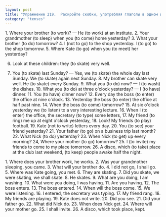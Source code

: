 ```yaml
---
layout: post
title: "Упражнение 219.  Раскройте скобки, употребляя глаголы в одном из следующих времен: Present, Past, Future Simple; Present, Past Continuous."
category: "tenses"
---
```

<section class="question">
1. Where your brother (to work)? — He (to work) at an institute. 2. Your grandmother (to sleep) when you (to come) home yesterday? 3. What your brother (to do) tomorrow? 4. I (not to go) to the shop yesterday. I (to go) to the shop tomorrow. 5. Where Kate (to go) when you (to meet) her yesterday?

6. Look at these children: they (to skate) very well.

7. You (to skate) last Sunday? — Yes, we (to skate) the whole day last Sunday. We (to skate) again next Sunday. 8. My brother can skate very well. He (to skate) every Sunday. 9. What you (to do) now? — I (to wash) the dishes. 10. What you (to do) at three o'clock yesterday? — I (to have) dinner. 11. You (to have) dinner now? 12. Every day the boss (to enter) the office at nine o'clock. 13. Yesterday the boss (to enter) the office at half past nine. 14. When the boss (to come) tomorrow? 15. At six o'clock yesterday we (to listen) to a very interesting lecture. 16. When I (to enter) the office, the secretary (to type) some 
letters, 17. My friend (to ring) me up at eight o'clock yesterday, 18. Look! My friends (to play) football. 19. Kate (not to write) letters every day. 20. You (to see) your friend yesterday? 21. Your father (to go) on a business trip last month? 22. What Nick (to do) yesterday? 23. When Nick (to get) up every morning? 24, Where your mother (to go) tomorrow? 25. I (to invite) my friends to come to my place tomorrow. 26. A disco, which (to take) place at the club last weekend, (to keep) people awake half the night.
</section>

<section class="answer">
1. Where does your brother work, he works. 2. Was your grandmother sleeping, you came. 3. What will your brother do. 4. I did not go, I shall go. 5. Where was Kate going, you met. 6. They are skating. 7. Did you skate, we were skating, we shall skate. 8. He skates. 9. What are you doing, I am washing. 10. What were you doing, I was having. 11. Are you having. 12. The boss enters. 13. The boss entered. 14. When will the boss come. 15. We were listening. 16. I entered, the secretary was typing. 17. My friend rang. 18. My friends are playing. 19. Kate does not write. 20. Did you see. 21. Did your father go. 22. What did Nick do. 23. When does Nick get. 24. Where will your mother go. 25. I shall invite. 26. A disco, which took place, kept.
</section>